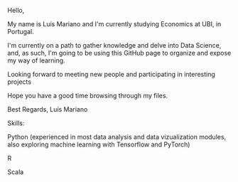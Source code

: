 Hello,

My name is Luís Mariano
and I'm currently studying
Economics at UBI, in Portugal.

I'm currently on a path to
gather knowledge and delve into
Data Science, and, as such, 
I'm going to be using 
this GitHub page to organize
and expose my way of learning.

Looking forward to meeting
new people and participating
in interesting projects

Hope you have a good time
browsing through my files.

Best Regards,
Luís Mariano

Skills: 
  
  Python
    (experienced in most data analysis
    and data vizualization modules,
    also exploring machine learning with
      Tensorflow and 
      PyTorch) 
  
  R
  
  Scala
